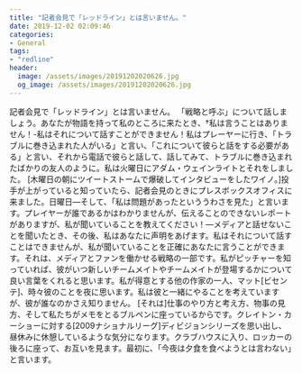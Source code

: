 ```yaml
---
title: "記者会見で「レッドライン」とは言いません。"
date: 2019-12-02 02:09:46
categories:
- General
tags:
- "redline"
header:
  image: /assets/images/20191202020626.jpg
  og_image: /assets/images/20191202020626.jpg
---
```


記者会見で「レッドライン」とは言いません。 「戦略と呼ぶ」について話しましょう。あなたが物語を持って私のところに来たとき、†私は言うことはありません！-私はそれについて話すことができません！私はプレーヤーに行き、「トラブルに巻き込まれた人がいる」と言い、「これについて彼らと話をする必要がある」と言い、それから電話で彼らと話して、話してみて、トラブルに巻き込まれたばかりの友人のように。私は火曜日にアダム・ウェインライトとそれをしました。 [木曜日の朝にツイートストームで爆破してインタビューをしたワイノ。]投手が上がっていると知っていたら、記者会見のときにプレスボックスオフィスに来ました。日曜日—そして、「私は問題があったといううわさを見た」と言います。プレイヤーが誰であるかはわかりませんが、伝えることのできないレポートがありますが、私が聞いていることを教えてください！—メディアと話せないことを聞いたとき、その後、私はあなたに声明をあげます。私はそれについて話すことはできませんが、私が聞いていることを正確にあなたに言うことができます。それは、メディアとファンを働かせる戦略の一部です。私がピッチャーを知っていれば、彼がいつ新しいチームメイトやチームメイトが登場するかについて良い言葉をくれると思います。私が得意とする他の作家の一人、マット[ビセンテ]、時々彼のことを夜に思います。私は彼と一緒にやることを考えていますが、彼が誰なのかさえ知りません。 [それは]仕事のやり方と考え方、物事の見方、そして私たちがメモをとるブルペンに座っているからです。クレイトン・カーショーに対する[2009ナショナルリーグ]ディビジョンシリーズを思い出し、昼休みに休憩しているような気分になります。クラブハウスに入り、ロッカーの後ろに座って、お互いを見ます。最初に、「今夜は夕食を食べようとは言わない」と言います。
